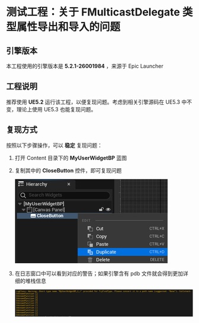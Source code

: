 # 测试工程：关于 FMulticastDelegate 类型属性导出和导入的问题

## 引擎版本

本工程使用的引擎版本是 **5\.2\.1\-26001984** ，来源于 Epic Launcher


## 工程说明

推荐使用 **UE5\.2** 运行该工程，以便复现问题。考虑到相关引擎源码在 UE5\.3 中不变，理论上使用 UE5\.3 也能复现问题。


## 复现方式

按照以下步骤操作，可以 **稳定** 复现问题：

1. 打开 Content 目录下的 **MyUserWidgetBP** 蓝图

2. 复制其中的 **CloseButton** 控件，即可复现问题

    ![](Readme/DuplicateCloseButton.png)

3. 在日志窗口中可以看到对应的警告；如果引擎含有 pdb 文件就会得到更加详细的堆栈信息

    ![](Readme/Warning.png)
